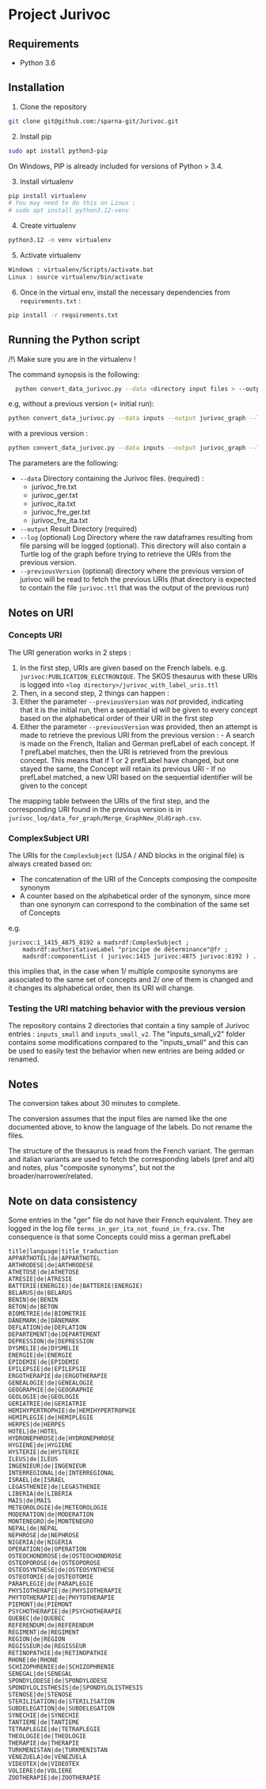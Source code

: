 # Project Jurivoc


## Requirements

* Python 3.6


## Installation

1. Clone the repository

```sh
git clone git@github.com:/sparna-git/Jurivoc.git
```

2. Install pip

```sh
sudo apt install python3-pip
```

On Windows, PIP is already included for versions of Python > 3.4.

3. Install virtualenv

```sh
pip install virtualenv 
# You may need to do this on Linux :
# sudo apt install python3.12-venv
```

4. Create virtualenv

```sh
python3.12 -m venv virtualenv
```

5. Activate virtualenv

```sh
Windows : virtualenv/Scripts/activate.bat
Linux : source virtualenv/bin/activate
```

6. Once in the virtual env, install the necessary dependencies from `requirements.txt` :

```sh
pip install -r requirements.txt
```


## Running the Python script

/!\ Make sure you are in the virtualenv !

The command synopsis is the following:

```sh
  python convert_data_jurivoc.py --data <directory input files > --output <directory output> --log <directory log> --previousVersion <directory of previous version>
```

e.g, without a previous version (= initial run):

```sh
python convert_data_jurivoc.py --data inputs --output jurivoc_graph --log jurivoc_log
```

with a previous version :

```sh
python convert_data_jurivoc.py --data inputs --output jurivoc_graph --log jurivoc_log --previousVersion jurivoc_graph_v1
```

The parameters are the following:

- `--data` Directory containing the Jurivoc files. (required) :
  - jurivoc_fre.txt
  - jurivoc_ger.txt
  - jurivoc_ita.txt
  - jurivoc_fre_ger.txt
  - jurivoc_fre_ita.txt
- `--output` Result Directory (required)
- `--log` (optional) Log Directory where the raw dataframes resulting from file parsing will be logged (optional). This directory will also contain a Turtle log of the graph before trying to retrieve the URIs from the previous version.
- `--previousVersion` (optional) directory where the previous version of jurivoc will be read to fetch the previous URIs (that directory is expected to contain the file `jurivoc.ttl` that was the output of the previous run)

## Notes on URI

### Concepts URI

The URI generation works in 2 steps :

1. In the first step, URIs are given based on the French labels. e.g. `jurivoc:PUBLICATION_ELECTRONIQUE`. The SKOS thesaurus with these URIs is logged into `<log directory>/jurivoc_with_label_uris.ttl`
2. Then, in a second step, 2 things can happen :
  1. Either the parameter `--previousVersion` was *not* provided, indicating that it is the initial run, then a sequential id will be given to every concept based on the alphabetical order of their URI in the first step
  2. Either the parameter `--previousVersion` was provided, then an attempt is made to retrieve the previous URI from the previous version :
    - A search is made on the French, Italian and German prefLabel of each concept. If _1_ prefLabel matches, then the URI is retrieved from the previous concept. This means that if 1 or 2 prefLabel have changed, but one stayed the same, the Concept will retain its previous URI
    - If no prefLabel matched, a new URI based on the sequential identifier will be given to the concept 

The mapping table between the URIs of the first step, and the corresponding URI found in the previous version is in `jurivoc_log/data_for_graph/Merge_GraphNew_OldGraph.csv`.

### ComplexSubject URI

The URIs for the `ComplexSubject` (USA / AND blocks in the original file) is always created based on:
- The concatenation of the URI of the Concepts composing the composite synonym
- A counter based on the alphabetical order of the synonym, since more than one synonym can correspond to the combination of the same set of Concepts

e.g.

```turtle
jurivoc:1_1415_4875_8192 a madsrdf:ComplexSubject ;
    madsrdf:authoritativeLabel "principe de déterminance"@fr ;
    madsrdf:componentList ( jurivoc:1415 jurivoc:4875 jurivoc:8192 ) .
```

this implies that, in the case when 1/ multiple composite synonyms are associated to the same set of concepts and 2/ one of them is changed and it changes its alphabetical order, then its URI will change.

### Testing the URI matching behavior with the previous version

The repository contains 2 directories that contain a tiny sample of Jurivoc entries : `inputs_small` and `inputs_small_v2`. The "inputs_small_v2" folder contains some modifications compared to the "inputs_small" and this can be used to easily test the behavior when new entries are being added or renamed.


## Notes

The conversion takes about 30 minutes to complete.

The conversion assumes that the input files are named like the one documented above, to know the language of the labels. Do not rename the files.

The structure of the thesaurus is read from the French variant. The german and italian variants are used to fetch the corresponding labels (pref and alt) and notes, plus "composite synonyms", but not the broader/narrower/related.

## Note on data consistency

Some entries in the "ger" file do not have their French equivalent. They are logged in the log file `terms_in_ger_ita_not_found_in_fra.csv`. The consequence is that some Concepts could miss a german prefLabel

```
title|language|title_traduction
APPARTHOTEL|de|APPARTHOTEL
ARTHRODESE|de|ARTHRODESE
ATHETOSE|de|ATHETOSE
ATRESIE|de|ATRESIE
BATTERIE(ENERGIE)|de|BATTERIE(ENERGIE)
BELARUS|de|BELARUS
BENIN|de|BENIN
BETON|de|BETON
BIOMETRIE|de|BIOMETRIE
DÄNEMARK|de|DÄNEMARK
DEFLATION|de|DEFLATION
DEPARTEMENT|de|DEPARTEMENT
DEPRESSION|de|DEPRESSION
DYSMELIE|de|DYSMELIE
ENERGIE|de|ENERGIE
EPIDEMIE|de|EPIDEMIE
EPILEPSIE|de|EPILEPSIE
ERGOTHERAPIE|de|ERGOTHERAPIE
GENEALOGIE|de|GENEALOGIE
GEOGRAPHIE|de|GEOGRAPHIE
GEOLOGIE|de|GEOLOGIE
GERIATRIE|de|GERIATRIE
HEMIHYPERTROPHIE|de|HEMIHYPERTROPHIE
HEMIPLEGIE|de|HEMIPLEGIE
HERPES|de|HERPES
HOTEL|de|HOTEL
HYDRONEPHROSE|de|HYDRONEPHROSE
HYGIENE|de|HYGIENE
HYSTERIE|de|HYSTERIE
ILEUS|de|ILEUS
INGENIEUR|de|INGENIEUR
INTERREGIONAL|de|INTERREGIONAL
ISRAEL|de|ISRAEL
LEGASTHENIE|de|LEGASTHENIE
LIBERIA|de|LIBERIA
MAIS|de|MAIS
METEOROLOGIE|de|METEOROLOGIE
MODERATION|de|MODERATION
MONTENEGRO|de|MONTENEGRO
NEPAL|de|NEPAL
NEPHROSE|de|NEPHROSE
NIGERIA|de|NIGERIA
OPERATION|de|OPERATION
OSTEOCHONDROSE|de|OSTEOCHONDROSE
OSTEOPOROSE|de|OSTEOPOROSE
OSTEOSYNTHESE|de|OSTEOSYNTHESE
OSTEOTOMIE|de|OSTEOTOMIE
PARAPLEGIE|de|PARAPLEGIE
PHYSIOTHERAPIE|de|PHYSIOTHERAPIE
PHYTOTHERAPIE|de|PHYTOTHERAPIE
PIEMONT|de|PIEMONT
PSYCHOTHERAPIE|de|PSYCHOTHERAPIE
QUEBEC|de|QUEBEC
REFERENDUM|de|REFERENDUM
REGIMENT|de|REGIMENT
REGION|de|REGION
REGISSEUR|de|REGISSEUR
RETINOPATHIE|de|RETINOPATHIE
RHONE|de|RHONE
SCHIZOPHRENIE|de|SCHIZOPHRENIE
SENEGAL|de|SENEGAL
SPONDYLODESE|de|SPONDYLODESE
SPONDYLOLISTHESIS|de|SPONDYLOLISTHESIS
STENOSE|de|STENOSE
STERILISATION|de|STERILISATION
SUBDELEGATION|de|SUBDELEGATION
SYNECHIE|de|SYNECHIE
TANTIEME|de|TANTIEME
TETRAPLEGIE|de|TETRAPLEGIE
THEOLOGIE|de|THEOLOGIE
THERAPIE|de|THERAPIE
TURKMENISTAN|de|TURKMENISTAN
VENEZUELA|de|VENEZUELA
VIDEOTEX|de|VIDEOTEX
VOLIERE|de|VOLIERE
ZOOTHERAPIE|de|ZOOTHERAPIE
```